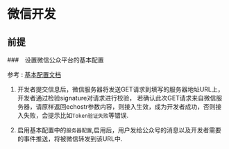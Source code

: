 # 微信开发

## 前提

###　设置微信公众平台的基本配置

参考 : [基本配置文档](https://mp.weixin.qq.com/wiki?t=resource/res_main&id=mp1421135319&token=&lang=zh_CN)

1. 开发者提交信息后，微信服务器将发送GET请求到填写的服务器地址URL上，开发者通过检验signature对请求进行校验，
若确认此次GET请求来自微信服务器，请原样返回echostr参数内容，则接入生效，成为开发者成功，否则接入失败，会提示比如`Token验证失败`等错误.

2. 启用基本配置中的`服务器配置`,启用后，用户发给公众号的消息以及开发者需要的事件推送，将被微信转发到该URL中.

